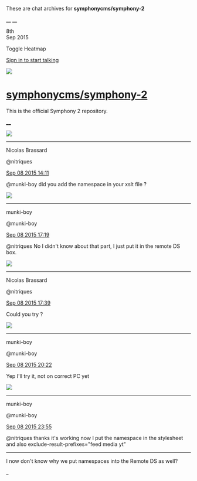 These are chat archives for **symphonycms/symphony-2**

[__](/symphonycms/symphony-2/archives/2015/09/09)
[__](/symphonycms/symphony-2/archives/2015/09/07)

8th  
Sep 2015

Toggle Heatmap

[Sign in to start talking](/login?action=login&button=archive-login)

![](https://avatars-02.gitter.im/group/iv/3/57542c45c43b8c601977197e?s=48)

#  [symphonycms/symphony-2](/symphonycms/symphony-2)

This is the official Symphony 2 repository.

[ __ ](/orgs/symphonycms/rooms "More symphonycms rooms" )

![](https://avatars1.githubusercontent.com/u/771169?v=3&s=30)

__ __

Nicolas Brassard

@nitriques

[Sep 08 2015
14:11](https://gitter.im/symphonycms/symphony-2?at=55eeecabfd02f8cd4d2fad5f ""
)

@munki-boy did you add the namespace in your xslt file ?

![](https://avatars1.githubusercontent.com/u/4517581?v=3&s=30)

__ __

munki-boy

@munki-boy

[Sep 08 2015
17:19](https://gitter.im/symphonycms/symphony-2?at=55ef189ab69ff6ab0ec54102 ""
)

@nitriques No I didn't know about that part, I just put it in the remote DS
box.

![](https://avatars1.githubusercontent.com/u/771169?v=3&s=30)

__ __

Nicolas Brassard

@nitriques

[Sep 08 2015
17:39](https://gitter.im/symphonycms/symphony-2?at=55ef1d37b69ff6ab0ec541e4 ""
)

Could you try ?

![](https://avatars1.githubusercontent.com/u/4517581?v=3&s=30)

__ __

munki-boy

@munki-boy

[Sep 08 2015
20:22](https://gitter.im/symphonycms/symphony-2?at=55ef4384d121757e4d2064a6 ""
)

Yep I'll try it, not on correct PC yet

![](https://avatars1.githubusercontent.com/u/4517581?v=3&s=30)

__ __

munki-boy

@munki-boy

[Sep 08 2015
23:55](https://gitter.im/symphonycms/symphony-2?at=55ef7570d121757e4d206c68 ""
)

@nitriques thanks it's working now I put the namespace in the stylesheet and
also exclude-result-prefixes="feed media yt"

__ __

I now don't know why we put namespaces into the Remote DS as well?

_

